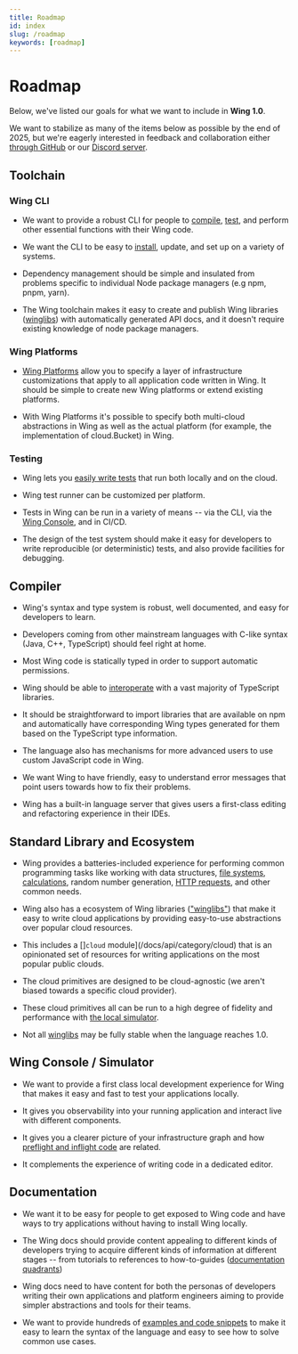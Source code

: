 ```yaml
---
title: Roadmap
id: index
slug: /roadmap
keywords: [roadmap]
---
```


# Roadmap

Below, we've listed our goals for what we want to include in **Wing 1.0**.

We want to stabilize as many of the items below as possible by the end of 2025, but we're eagerly interested in feedback and collaboration either [through GitHub](https://github.com/winglang/wing) or our [Discord server](https://t.winglang.io/discord).

## Toolchain

### Wing CLI

- We want to provide a robust CLI for people to [compile](/docs/platforms/platforms), [test](/docs/concepts/tests), and perform other essential functions with their Wing code.

- We want the CLI to be easy to [install](/docs/#install), update, and set up on a variety of systems.

- Dependency management should be simple and insulated from problems specific to individual Node package managers (e.g npm, pnpm, yarn).

- The Wing toolchain makes it easy to create and publish Wing libraries ([winglibs](/docs/winglibs/what-are-winglibs)) with automatically generated API docs, and it doesn't require existing knowledge of node package managers.

### Wing Platforms

- [Wing Platforms](/docs/platforms/platforms) allow you to specify a layer of infrastructure customizations that apply to all application code written in Wing. It should be simple to create new Wing platforms or extend existing platforms.

- With Wing Platforms it's possible to specify both multi-cloud abstractions in Wing as well as the actual platform (for example, the implementation of cloud.Bucket) in Wing.

### Testing

- Wing lets you [easily write tests](/docs/concepts/tests) that run both locally and on the cloud.

- Wing test runner can be customized per platform.

- Tests in Wing can be run in a variety of means -- via the CLI, via the [Wing Console](/docs/tools/wing-console), and in CI/CD.

- The design of the test system should make it easy for developers to write reproducible (or deterministic) tests, and also provide facilities for debugging.

## Compiler

- Wing's syntax and type system is robust, well documented, and easy for developers to learn.

- Developers coming from other mainstream languages with C-like syntax (Java, C++, TypeScript) should feel right at home.

- Most Wing code is statically typed in order to support automatic permissions.

- Wing should be able to [interoperate](/docs/faq/why-start-with-js-interop) with a vast majority of TypeScript libraries.

- It should be straightforward to import libraries that are available on npm and automatically have corresponding Wing types generated for them based on the TypeScript type information.

- The language also has mechanisms for more advanced users to use custom JavaScript code in Wing.

- We want Wing to have friendly, easy to understand error messages that point users towards how to fix their problems.

- Wing has a built-in language server that gives users a first-class editing and refactoring experience in their IDEs.

## Standard Library and Ecosystem

- Wing provides a batteries-included experience for performing common programming tasks like working with data structures, [file systems](/docs/api/standard-library/fs/api-reference), [calculations](/docs/api/standard-library/math/api-reference), random number generation, [HTTP requests](/docs/api/standard-library/http/api-reference), and other common needs.

- Wing also has a ecosystem of Wing libraries (["winglibs"](/docs/winglibs/what-are-winglibs)) that make it easy to write cloud applications by providing easy-to-use abstractions over popular cloud resources.

- This includes a []`cloud` module](/docs/api/category/cloud) that is an opinionated set of resources for writing applications on the most popular public clouds.

- The cloud primitives are designed to be cloud-agnostic (we aren't biased towards a specific cloud provider).

- These cloud primitives all can be run to a high degree of fidelity and performance with [the local simulator](/docs/platforms/sim).

- Not all [winglibs](/docs/winglibs/what-are-winglibs) may be fully stable when the language reaches 1.0.

## Wing Console / Simulator

- We want to provide a first class local development experience for Wing that makes it easy and fast to test your applications locally.

- It gives you observability into your running application and interact live with different components.

- It gives you a clearer picture of your infrastructure graph and how [preflight and inflight code](/docs/concepts/inflights) are related.

- It complements the experience of writing code in a dedicated editor.

## Documentation

- We want it to be easy for people to get exposed to Wing code and have ways to try applications without having to install Wing locally.

- The Wing docs should provide content appealing to different kinds of developers trying to acquire different kinds of information at different stages -- from tutorials to references to how-to-guides ([documentation quadrants](https://docs.divio.com/documentation-system/))

- Wing docs need to have content for both the personas of developers writing their own applications and platform engineers aiming to provide simpler abstractions and tools for their teams.

- We want to provide hundreds of [examples and code snippets](/docs/examples) to make it easy to learn the syntax of the language and easy to see how to solve common use cases.
